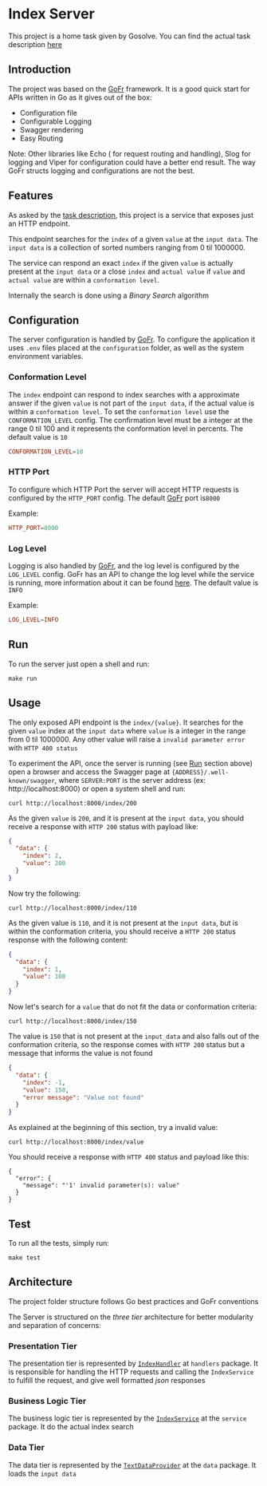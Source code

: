 # Index Server

This project is a home task given by Gosolve. You can find the actual task description [here](recruitment_task.md)

## Introduction

The project was based on the [GoFr](gofr.dev) framework. It is a good quick start for APIs written in Go as it gives out of the box:
- Configuration file
- Configurable Logging
- Swagger rendering
- Easy Routing

Note: Other libraries like Echo ( for request routing and handling), Slog for logging and Viper for configuration could have a better end result. The way GoFr structs logging and configurations are not the best.

## Features

As asked by the [task description](recruitment_task.md), this project is a service that exposes just an HTTP endpoint.

This endpoint searches for the `index` of a given `value` at the `input data`. The `input data` is a collection of sorted numbers ranging from 0 til 1000000.

The service can respond an exact `index` if the given `value` is actually present at the `input data` or a close `index` and `actual value` if `value` and `actual value` are within a `conformation level`.

Internally the search is done using a *Binary Search* algorithm

## Configuration

The server configuration is handled by [GoFr](gofr.dev). To configure the application it uses `.env` files placed at the `configuration` folder, as well as the system environment variables.

### Conformation Level

The `index` endpoint can respond to index searches with a approximate answer if the given `value` is not part of the `input data`, if the actual value is within a `conformation level`. To set the `conformation level` use the `CONFORMATION_LEVEL` config. The confirmation level must be a integer at the range 0 til 100 and it represents the conformation level in percents. The default value is `10`

```conf
CONFORMATION_LEVEL=10
```

### HTTP Port

To configure which HTTP Port the server will accept HTTP requests is configured by the `HTTP_PORT` config. The default [GoFr](gofr.dev) port is`8000`

Example:
```conf
HTTP_PORT=8000
```

### Log Level

Logging is also handled by [GoFr](gofr.dev), and the log level is configured by the `LOG_LEVEL` config. GoFr has an API to change the log level while the service is running, more information about it can be found [here](https://gofr.dev/docs/advanced-guide/remote-log-level-change). The default value is `INFO`

Example:
```conf
LOG_LEVEL=INFO
```
## Run

To run the server just open a shell and run:

```shell
make run
```

## Usage

The only exposed API endpoint is the `index/{value}`. It searches for the given `value` index at the `input data` where `value` is a integer in the range from 0 til 1000000. Any other value will raise a `invalid parameter error` with `HTTP 400 status`

To experiment the API, once the server is running (see [Run](#run) section above) open a browser and access the Swagger page at `{ADDRESS}/.well-known/swagger`, where `SERVER:PORT` is the server address (ex: http://localhost:8000) or open a
system shell and run:

```shell
curl http://localhost:8000/index/200
```
As the given `value` is `200`, and it is present at the `input data`, you should receive a response with `HTTP 200` status with payload like:
```json
{
  "data": {
    "index": 2,
    "value": 200
  }
}
```

Now try the following:

```shell
curl http://localhost:8000/index/110
```
As the given value is `110`, and it is not present at the `input data`, but is within the conformation criteria, you should receive a `HTTP 200` status response with the following content:
```json
{
  "data": {
    "index": 1,
    "value": 100
  }
}
```

Now let's search for a `value` that do not fit the data or conformation criteria:
```shell
curl http://localhost:8000/index/150
```
The value is `150` that is not present at the `input_data` and also falls out of the conformation criteria, so the response comes with `HTTP 200` status  but a message that informs the value is not found

```json
{
  "data": {
    "index": -1,
    "value": 150,
    "error message": "Value not found"
  }
}
```

As explained at the beginning of this section, try a invalid value:
```shell
curl http://localhost:8000/index/value
```

You should receive a response with `HTTP 400` status and payload like this:
```
{
  "error": {
    "message": "'1' invalid parameter(s): value"
  }
}
```

## Test

To run all the tests, simply run:

```shell
make test
```

## Architecture

The project folder structure follows Go best practices and GoFr conventions

The Server is structured on the *three tier* architecture for better modularity and separation of concerns:

### Presentation Tier

The presentation tier is represented by [`IndexHandler`](https://github.com/fmoura/index-server/blob/39af9bcf1e0898a9ae09edc9ea1e36d5e252bb58/internal/handlers/index.go) at `handlers` package. It is responsible for handling the HTTP requests and calling the `IndexService` to fulfill the request, and give well formatted *json* responses

### Business Logic Tier

The business logic tier is represented by the [`IndexService`](https://github.com/fmoura/index-server/blob/39af9bcf1e0898a9ae09edc9ea1e36d5e252bb58/internal/service/index.go) at the `service` package. It do the actual index search


### Data Tier

The data tier is represented by the [`TextDataProvider`](https://github.com/fmoura/index-server/blob/39af9bcf1e0898a9ae09edc9ea1e36d5e252bb58/internal/data/provider.go) at the `data` package. It loads the `input data`